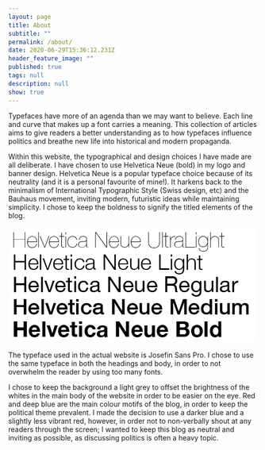 ```yaml
---
layout: page
title: About
subtitle: ""
permalink: /about/
date: 2020-06-29T15:36:12.231Z
header_feature_image: ""
published: true
tags: null
description: null
show: true
---
```

Typefaces have more of an agenda than we may want to believe. Each line and curve that makes up a font carries a meaning. This collection of articles aims to give readers a better understanding as to how typefaces influence politics and breathe new life into historical and modern propaganda.

Within this website, the typographical and design choices I have made are all deliberate. I have chosen to use Helvetica Neue (bold) in my logo and banner design. Helvetica Neue is a popular typeface choice because of its neutrality (and it is a personal favourite of mine!). It harkens back to the minimalism of International Typographic Style (Swiss design, etc) and the Bauhaus movement, inviting modern, futuristic ideas while maintaining simplicity. I chose to keep the boldness to signify the titled elements of the blog.

![The Helvetica Neue font family](../uploads/bd599a56b37aa72fc4a54c2e04e8b47b.png)

The typeface used in the actual website is Josefin Sans Pro. I chose to use the same typeface in both the headings and body, in order to not overwhelm the reader by using too many fonts.

I chose to keep the background a light grey to offset the brightness of the whites in the main body of the website in order to be easier on the eye. Red and deep blue are the main colour motifs of the blog, in order to keep the political theme prevalent. I made the decision to use a darker blue and a slightly less vibrant red, however, in order not to non-verbally shout at any readers through the screen; I wanted to keep this blog as neutral and inviting as possible, as discussing politics is often a heavy topic.